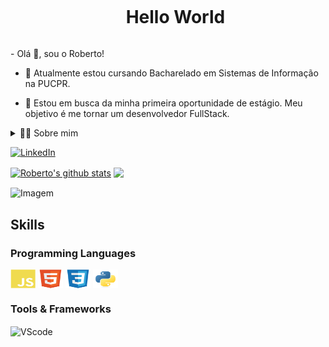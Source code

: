 <!--título-->
<div id="user-content-toc">
  <ul align="center">
    <summary><h1 style="display: inline-block;">Hello World</h1></summary>
</div>

<!-- Presentation -->
<p>
  - Olá 👋, sou o Roberto!

  - 🌱 Atualmente estou cursando Bacharelado em Sistemas de Informação na PUCPR.

  - 🔭 Estou em busca da minha primeira oportunidade de estágio. Meu objetivo é me tornar um desenvolvedor FullStack.
</p>

<!-- Dropdown -->
<details>
  <summary>👨‍💻 Sobre mim</summary>

  - 💬 Tenho 19 anos e atualmente moro em Curitiba. Tenho conhecimento com Python, HTML, CSS e JavaScript.

  - ⚡ Além disso, tenho uma paixão por mangá, manhua e manhwa. Acredito que isso amplia minha criatividade e minha perspectiva sobre narrativas e soluções de problemas. Nos momentos de lazer, gosto de assistir filmes e também sou um entusiasta de jogos.
</details>

<!-- Links -->
[![LinkedIn](https://img.shields.io/badge/LinkedIn-0077B5?style=for-the-badge&logo=linkedin&logoColor=white)](https://www.linkedin.com/in/robertozhou/)

<!-- GithubStats -->
<a href="https://github.com/robertozhou/github-readme-stats"><img align="center" height="50%" src="https://github-readme-stats.vercel.app/api?username=robertozhou&show_icons=true&theme=tokyonight" alt="Roberto's github stats" /></a>
<a href="https://github.com/robertozhou/github-readme-stats"><img align="center" src="https://github-readme-stats.vercel.app/api/top-langs/?username=robertozhou&layout=compact&theme=tokyonight&hide_border=true" /></a>

<!-- Portfolio -->

<!-- GIF -->
<p align="left">
  <img align="center" src="https://github.com/RobertoZhou/RobertoZhou/assets/141890618/78823818-99c0-4136-9a4f-379c9f0978ec" alt="Imagem">
</p>

##  Skills
<!-- Skills: Programming Languages -->
  <div style="flex-basis: 48%;">
    <h3>Programming Languages</h3>
    <img align="center" alt="Js" height="30" width="40" src="https://raw.githubusercontent.com/devicons/devicon/master/icons/javascript/javascript-plain.svg">
    <img align="center" alt="HTML" height="30" width="40" src="https://raw.githubusercontent.com/devicons/devicon/master/icons/html5/html5-original.svg">
    <img align="center" alt="CSS" height="30" width="40" src="https://raw.githubusercontent.com/devicons/devicon/master/icons/css3/css3-original.svg">
    <img align="center" alt="Python" height="30" width="40" src="https://raw.githubusercontent.com/devicons/devicon/master/icons/python/python-original.svg">
  </div>

  <!-- Skills: Tools & Frameworks -->
  <div style="flex-basis: 48%;">
    <h3>Tools & Frameworks</h3>
    <img align="center" alt="VScode" height="30" width="40" src="https://cdn.jsdelivr.net/gh/devicons/devicon/icons/vscode/vscode-original.svg">
  </div>
